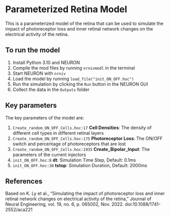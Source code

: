 # Parameterized Retina Model

This is a parameterized model of the retina that can be used to simulate the impact of photoreceptor loss and inner retinal network changes on the electrical activity of the retina. 

## To run the model

1. Install Python 3.10 and NEURON
2. Compile the mod files by running `nrnivmodl` in the terminal
3. Start NEURON with `nrniv`
4. Load the model by running `load_file("init_ON_OFF.hoc")`
5. Run the simulation by clicking the `Run` button in the NEURON GUI
6. Collect the data in the `Outputs` folder

## Key parameters

The key parameters of the model are:

1. `Create_random_ON_OFF_Cells.hoc:17` **Cell Densities**: The density of different cell types in different retinal layers
2. `Create_random_ON_OFF_Cells.hoc:175` **Photoreceptor Loss**: The ON/OFF switch and percentage of photoreceptors that are lost
3. `Create_random_ON_OFF_Cells.hoc:1935` **Create_Bipolar_Input**: The parameters of the current injectors
4. `init_ON_OFF.hoc:8` **dt**: Simulation Time Step, Default: 0.1ms
5. `init_ON_OFF.hoc:30` **tstop**: Simulation Duration, Default: 2000ms

## References

Based on K. Ly et al., “Simulating the impact of photoreceptor loss and inner retinal network changes on electrical activity of the retina,” Journal of Neural Engineering, vol. 19, no. 6, p. 065002, Nov. 2022. doi:10.1088/1741-2552/aca221